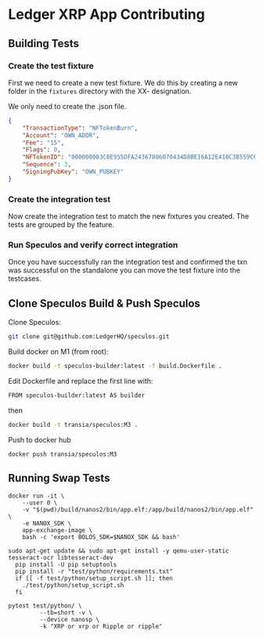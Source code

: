 # Ledger XRP App Contributing

## Building Tests

### Create the test fixture

First we need to create a new test fixture. We do this by creating a new folder in the `fixtures` directory with the XX- designation. 

We only need to create the .json file. 

```json
{
    "TransactionType": "NFTokenBurn",
    "Account": "OWN_ADDR",
    "Fee": "15",
    "Flags": 0,
    "NFTokenID": "000000003C0E955DFA24367806070434D8BE16A12E410C3B559CFBED00000052",
    "Sequence": 3,
    "SigningPubKey": "OWN_PUBKEY"
}
```

### Create the integration test

Now create the integration test to match the new fixtures you created. The tests are grouped by the feature. 

### Run Speculos and verify correct integration

Once you have successfully ran the integration test and confirmed the txn was successful on the standalone you can move the test fixture into the testcases.


## Clone Speculos Build & Push Speculos

Clone Speculos:
```sh
git clone git@github.com:LedgerHQ/speculos.git
```

Build docker on M1 (from root):
```sh
docker build -t speculos-builder:latest -f build.Dockerfile .
```

Edit Dockerfile and replace the first line with:

```sh
FROM speculos-builder:latest AS builder
```
then
```sh
docker build -t transia/speculos:M3 .
```

Push to docker hub

`docker push transia/speculos:M3`

## Running Swap Tests

```
docker run -it \
    --user 0 \
    -v "$(pwd)/build/nanos2/bin/app.elf:/app/build/nanos2/bin/app.elf" \
    -e NANOX_SDK \
    app-exchange-image \
    bash -c 'export BOLOS_SDK=$NANOX_SDK && bash'
```

```
sudo apt-get update && sudo apt-get install -y qemu-user-static tesseract-ocr libtesseract-dev
  pip install -U pip setuptools
  pip install -r "test/python/requirements.txt"
  if [[ -f test/python/setup_script.sh ]]; then
    ./test/python/setup_script.sh
  fi
```

```
pytest test/python/ \
         --tb=short -v \
         --device nanosp \
         -k "XRP or xrp or Ripple or ripple"
```